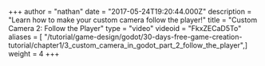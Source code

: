 +++
author = "nathan"
date = "2017-05-24T19:20:44.000Z"
description = "Learn how to make your custom camera follow the player!"
title = "Custom Camera 2: Follow the Player"
type = "video"
videoid = "FkxZECaD5To"
aliases = [ "/tutorial/game-design/godot/30-days-free-game-creation-tutorial/chapter1/3_custom_camera_in_godot_part_2_follow_the_player",]
weight = 4
+++
